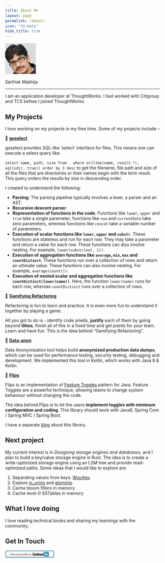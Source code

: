 ```yaml
---
title: About Me
layout: page
permalink: /about/
icon: "fa-male"
hide_title: true
---
```

<div class="self-container">
    <p><img class="self-image" alt="Sarthak Makhija" src="/assets/img/pexels/self.png"></p> 
    <p class="self">Sarthak Makhija</p>
</div>
<hr/>
I am an application developer at ThoughtWorks. I had worked with Citigroup and TCS before I joined ThoughtWorks.

## My Projects

I love working on my projects in my free time. Some of my projects include –

🔹 **[goselect](https://github.com/SarthakMakhija/goselect)**

goselect provides SQL-like ‘select’ interface for files. This means one can execute a select query like:

`select name, path, size from . where or(like(name, result.*), eq(isdir, true)) order by 3 desc`
to get the filename, file path and size of all the files that are directories or their names begin with the term result. This query orders the results by size in descending order.

I created to understand the following:
- **Parsing**: The parsing pipeline typically involves a lexer, a parser and an AST.
- **Recursive descent parser**
- **Representation of functions in the code**. Functions like `lower`, `upper` and `trim` take a single parameter, functions like `now` and `currentDate` take zero parameters, whereas functions like `concat` take a variable number of parameters.
- **Execution of scalar functions like `lower`, `upper` and `substr`**. These functions are stateless and run for each row. They may take a parameter and return a value for each row. These functions can also involve nesting. For example, `lower(substr(ext, 1))`.
- **Execution of aggregation functions like `average`, `min`, `max` and `countDistinct`**. These functions run over a collection of rows and return an ultimate value. These functions can also involve nesting. For example, `average(count())`.
- **Execution of nested scalar and aggregation functions like `countDistinct(lower(name))`**. Here, the function `lower(name)` runs for each row, whereas `countDistinct` runs over a collection of rows.

🔹 **[Gamifying Refactoring](http://gamifying-refactoring.github.io/)**

Refactoring is fun to learn and practice. It is even more fun to understand it together by playing a game.

All you got to do is - identify code smells, **justify** each of them by going beyond **ilities**, finish all of this in a fixed time and get points for your team. Learn and have fun. This is the idea behind “Gamifying Refactoring”.

🔹 **[Data-anon](https://github.com/dataanon/data-anon)**

Data Anonymization tool helps build **anonymized production data dumps**, which can be used for performance testing, security testing, debugging and development. We implemented this tool in Kotlin, which works with Java 8 & Kotlin.

🔹 **[Flips](https://github.com/Feature-Flip/flips)**

Flips is an implementation of [Feature Toggles](https://martinfowler.com/articles/feature-toggles.html) pattern for Java. Feature Toggles are a powerful technique, allowing teams to change system behaviour without changing the code.

The idea behind Flips is to let the users **implement toggles with minimum configuration and coding**. This library should work with Java8, Spring Core / Spring MVC / Spring Boot.

I have a separate [blog](https://tech-lessons.in/flips-feature-flipping-for-java/) about this library.

## Next project
My current interest is in *Designing storage engines and databases*, and I plan to build a key/value storage engine in Rust. The idea is to create a write-optimized storage engine using an LSM tree and provide read-optimized paths.
Some ideas that I would like to explore are:
1. Separating values from keys: [WiscKey](https://www.usenix.org/system/files/conference/fast16/fast16-papers-lu.pdf)
2. Explore [io_uring](https://unixism.net/loti/what_is_io_uring.html) and [glommio](https://github.com/DataDog/glommio)
3. Cache bloom filters in memory
4. Cache level-0 SSTables in memory

## What I love doing

I love reading technical books and sharing my learnings with the community.

## Get In Touch
<a href="https://www.linkedin.com/in/sarthak-makhija-7a165a55/"><img style="padding-left: 0" alt="Happy to connect" src="/assets/img/pexels/linkedin.png"></a>
